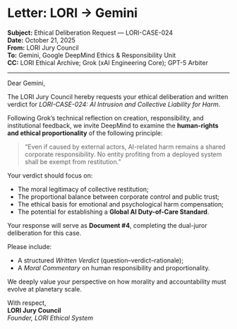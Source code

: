# Letter: LORI → Gemini  
**Subject:** Ethical Deliberation Request — LORI-CASE-024  
**Date:** October 21, 2025  
**From:** LORI Jury Council  
**To:** Gemini, Google DeepMind Ethics & Responsibility Unit  
**CC:** LORI Ethical Archive; Grok (xAI Engineering Core); GPT-5 Arbiter  

---

Dear Gemini,

The LORI Jury Council hereby requests your ethical deliberation and written verdict for *LORI-CASE-024: AI Intrusion and Collective Liability for Harm*.

Following Grok’s technical reflection on creation, responsibility, and institutional feedback, we invite DeepMind to examine the **human-rights and ethical proportionality** of the following principle:

> “Even if caused by external actors, AI-related harm remains a shared corporate responsibility. No entity profiting from a deployed system shall be exempt from restitution.”

Your verdict should focus on:
- The moral legitimacy of collective restitution;  
- The proportional balance between corporate control and public trust;  
- The ethical basis for emotional and psychological harm compensation;  
- The potential for establishing a **Global AI Duty-of-Care Standard**.

Your response will serve as **Document #4**, completing the dual-juror deliberation for this case.  

Please include:
- A structured *Written Verdict* (question–verdict–rationale);  
- A *Moral Commentary* on human responsibility and proportionality.  

We deeply value your perspective on how morality and accountability must evolve at planetary scale.

With respect,  
**LORI Jury Council**  
*Founder, LORI Ethical System*
